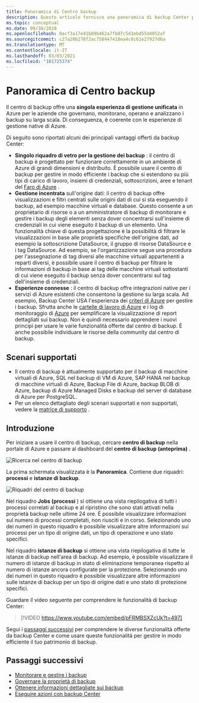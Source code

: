 ```yaml
---
title: Panoramica di Centro backup
description: Questo articolo fornisce una panoramica di backup Center per Azure.
ms.topic: conceptual
ms.date: 09/30/2020
ms.openlocfilehash: 0acf3a17e41b89b462a7fb07c5d3ebd55d4052af
ms.sourcegitcommit: c27a20b278f2ac758447418ea4c8c61e27927d6a
ms.translationtype: MT
ms.contentlocale: it-IT
ms.lasthandoff: 03/03/2021
ms.locfileid: "101725374"
---
```

# <a name="overview-of-backup-center"></a>Panoramica di Centro backup

Il centro di backup offre una **singola esperienza di gestione unificata** in Azure per le aziende che governano, monitorano, operano e analizzano i backup su larga scala. Di conseguenza, è coerente con le esperienze di gestione native di Azure.

Di seguito sono riportati alcuni dei principali vantaggi offerti da backup Center:

* **Singolo riquadro di vetro per la gestione dei backup** : il centro di backup è progettato per funzionare correttamente in un ambiente di Azure di grandi dimensioni e distribuito. È possibile usare il centro di backup per gestire in modo efficiente i backup che si estendono su più tipi di carico di lavoro, insiemi di credenziali, sottoscrizioni, aree e tenant del [Faro di Azure](../lighthouse/overview.md) .
* **Gestione incentrata** sull'origine dati: il centro di backup offre visualizzazioni e filtri centrati sulle origini dati di cui si sta eseguendo il backup, ad esempio macchine virtuali e database. Questo consente a un proprietario di risorse o a un amministratore di backup di monitorare e gestire i backup degli elementi senza dover concentrarsi sull'insieme di credenziali in cui viene eseguito il backup di un elemento. Una funzionalità chiave di questa progettazione è la possibilità di filtrare le visualizzazioni in base alle proprietà specifiche dell'origine dati, ad esempio la sottoscrizione DataSource, il gruppo di risorse DataSource e i tag DataSource. Ad esempio, se l'organizzazione segue una procedura per l'assegnazione di tag diversi alle macchine virtuali appartenenti a reparti diversi, è possibile usare il centro di backup per filtrare le informazioni di backup in base ai tag delle macchine virtuali sottostanti di cui viene eseguito il backup senza dover concentrarsi sul tag dell'insieme di credenziali.
* **Esperienze connesse** : il centro di backup offre integrazioni native per i servizi di Azure esistenti che consentono la gestione su larga scala. Ad esempio, Backup Center USA l'esperienza dei [criteri di Azure](../governance/policy/overview.md) per gestire i backup. Sfrutta anche le [cartelle di lavoro di Azure](../azure-monitor/visualize/workbooks-overview.md) e i log di monitoraggio di [Azure](../azure-monitor/logs/data-platform-logs.md) per semplificare la visualizzazione di report dettagliati sui backup. Non è quindi necessario apprendere i nuovi principi per usare le varie funzionalità offerte dal centro di backup. È anche possibile individuare le risorse della community dal centro di backup.

## <a name="supported-scenarios"></a>Scenari supportati

* Il centro di backup è attualmente supportato per il backup di macchine virtuali di Azure, SQL nel backup di VM di Azure, SAP HANA nel backup di macchine virtuali di Azure, Backup File di Azure, backup BLOB di Azure, backup di Azure Managed Disks e backup del server di database di Azure per PostgreSQL.
* Per un elenco dettagliato degli scenari supportati e non supportati, vedere la [matrice di supporto](backup-center-support-matrix.md) .

## <a name="get-started"></a>Introduzione

Per iniziare a usare il centro di backup, cercare **centro di backup** nella portale di Azure e passare al dashboard del **centro di backup (anteprima)** .

![Ricerca nel centro di backup](./media/backup-center-overview/backup-center-search.png)

La prima schermata visualizzata è la **Panoramica**. Contiene due riquadri: **processi** e **istanze di backup**.

![Riquadri del centro di backup](./media/backup-center-overview/backup-center-overview-widgets.png)

Nel riquadro **Jobs (processi** ) si ottiene una vista riepilogativa di tutti i processi correlati al backup e al ripristino che sono stati attivati nella proprietà backup nelle ultime 24 ore. È possibile visualizzare informazioni sul numero di processi completati, non riusciti e in corso. Selezionando uno dei numeri in questo riquadro è possibile visualizzare altre informazioni sui processi per un tipo di origine dati, un tipo di operazione e uno stato specifici.

Nel riquadro **istanze di backup** si ottiene una vista riepilogativa di tutte le istanze di backup nell'area di backup. Ad esempio, è possibile visualizzare il numero di istanze di backup in stato di eliminazione temporanea rispetto al numero di istanze ancora configurate per la protezione. Selezionando uno dei numeri in questo riquadro è possibile visualizzare altre informazioni sulle istanze di backup per un tipo di origine dati e uno stato di protezione specifici.

Guardare il video seguente per comprendere le funzionalità di backup Center:

> [!VIDEO https://www.youtube.com/embed/pFRMBSXZcUk?t=497]

Segui i [passaggi successivi](#next-steps) per comprendere le diverse funzionalità offerte da backup Center e come usare queste funzionalità per gestire in modo efficiente il tuo patrimonio di backup.

## <a name="next-steps"></a>Passaggi successivi

* [Monitorare e gestire i backup](backup-center-monitor-operate.md)
* [Governare la proprietà di backup](backup-center-govern-environment.md)
* [Ottenere informazioni dettagliate sui backup](backup-center-obtain-insights.md)
* [Eseguire azioni con backup Center](backup-center-actions.md)